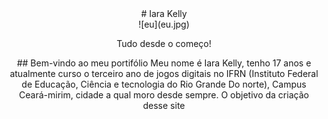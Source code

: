 <center>
# Iara Kelly 
  
<center>
![eu](eu.jpg)
  
Tudo desde o começo!

<center>
## Bem-vindo ao meu portifólio
Meu nome é Iara Kelly, tenho 17 anos e atualmente curso o terceiro ano de jogos digitais no IFRN (Instituto Federal de Educação, Ciência e tecnologia do Rio Grande Do norte), Campus Ceará-mirim, cidade a qual moro desde sempre. O objetivo da criação desse site 

